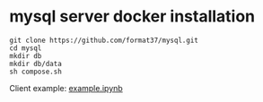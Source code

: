 # mysql server docker installation
```
git clone https://github.com/format37/mysql.git
cd mysql
mkdir db
mkdir db/data
sh compose.sh
```
Client example: [example.ipynb](https://github.com/format37/mysql/blob/main/example.ipynb)
